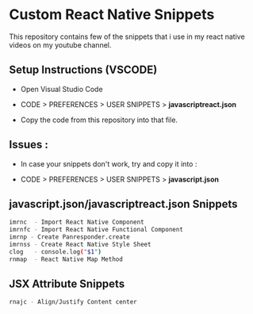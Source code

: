 # Custom React Native Snippets

This repository contains few of the snippets that i use in my react native videos on my youtube channel.


## Setup Instructions (VSCODE)

- Open Visual Studio Code

- CODE > PREFERENCES > USER SNIPPETS > **javascriptreact.json**

- Copy the code from this repository into that file.


## Issues :

- In case your snippets don't work, try and copy it into :

- CODE > PREFERENCES > USER SNIPPETS > **javascript.json**

## javascript.json/javascriptreact.json Snippets 
```sh
imrnc  - Import React Native Component
imrnfc - Import React Native Functional Component
imrnp - Create Panresponder.create
imrnss - Create React Native Style Sheet
clog   - console.log("$1")
rnmap  - React Native Map Method
```


## JSX Attribute Snippets
```sh
rnajc - Align/Justify Content center
```